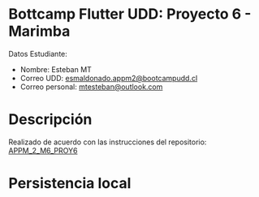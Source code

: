 # Bottcamp Flutter UDD: Proyecto 6 - Marimba
Datos Estudiante:

* Nombre: Esteban MT
* Correo UDD: esmaldonado.appm2@bootcampudd.cl
* Correo personal: mtesteban@outlook.com

# Descripción
Realizado de acuerdo con las instrucciones del repositorio: [APPM_2_M6_PROY6](https://github.com/UDDBootcamp/APPM_2_M6_PROY6.git)

# Persistencia local


